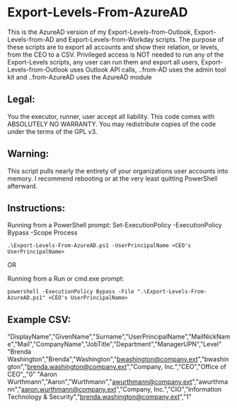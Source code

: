 # Export-Levels-From-AzureAD
This is the AzureAD version of my Export-Levels-from-Outlook, Export-Levels-from-AD and Export-Levels-from-Workday scripts.
The purpose of these scripts are to export all accounts and show their relation, or levels, from the CEO to a CSV.
Privileged access is NOT needed to run any of the Export-Levels scripts, any user can run them and export all users,
Export-Levels-from-Outlook uses Outlook API calls, ..from-AD uses the admin tool kit and ..from-AzureAD uses the AzureAD module

## Legal:
You the executor, runner, user accept all liability.
This code comes with ABSOLUTELY NO WARRANTY.
You may redistribute copies of the code under the terms of the GPL v3.

## Warning:
This script pulls nearly the entirety of your organizations user accounts into memory.
I recommend rebooting or at the very least quitting PowerShell afterward.

## Instructions:
Running from a PowerShell prompt: Set-ExecutionPolicy -ExecutionPolicy Bypass -Scope Process

	.\Export-Levels-From-AzureAD.ps1 -UserPrincipalName <CEO's UserPrincipalName>
OR

Running from a Run or cmd.exe prompt: 

	powershell -ExecutionPolicy Bypass -File ".\Export-Levels-From-AzureAD.ps1" <CEO's UserPrincipalName>

## Example CSV:

"DisplayName","GivenName","Surname","UserPrincipalName","MailNickName","Mail","CompanyName","JobTitle","Department","ManagerUPN","Level"
"Brenda Washington","Brenda","Washington","bwashington@company.ext","bwashington","brenda.washington@company.ext","Company, Inc.","CEO","Office of CEO",,"0"
"Aaron Wurthmann","Aaron","Wurthmann","awurthmann@company.ext","awurthmann","aaron.wurthmann@company.ext","Company, Inc.","CIO","Information Technology & Security","brenda.washington@company.ext","1"
